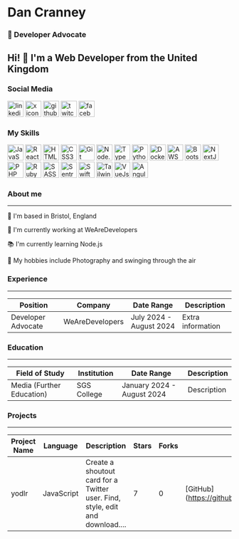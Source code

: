 # Dan Cranney

### 🥑 Developer Advocate

## Hi! 👋 I'm a Web Developer from the United Kingdom

### Social Media

<a href="https://www.linkedin.com/in/danielcranney"><img src="https://ulsesifcfgmgsvjcuvqs.supabase.co/storage/v1/object/public/socials-icons/linkedin.svg?sanitize=true" alt="linkedin icon" width="36" height="36" /></a>
<a href="https://www.x.com/danielcranney"><img src="https://ulsesifcfgmgsvjcuvqs.supabase.co/storage/v1/object/public/socials-icons/x.svg?sanitize=true" alt="x icon" width="36" height="36" /></a>
<a href="https://github.com/danielcranney"><img src="https://ulsesifcfgmgsvjcuvqs.supabase.co/storage/v1/object/public/socials-icons/github.svg?sanitize=true" alt="github icon" width="36" height="36" /></a>
<a href="https://www.twitch.tv/danielcranney"><img src="https://ulsesifcfgmgsvjcuvqs.supabase.co/storage/v1/object/public/socials-icons/twitch.svg?sanitize=true" alt="twitch icon" width="36" height="36" /></a>
<a href="https://www.facebook.com/danielcranney"><img src="https://ulsesifcfgmgsvjcuvqs.supabase.co/storage/v1/object/public/socials-icons/facebook.svg?sanitize=true" alt="facebook icon" width="36" height="36" /></a>

### My Skills

<span><img src="https://ulsesifcfgmgsvjcuvqs.supabase.co/storage/v1/object/public/skills-icons/javascript.svg?sanitize=true" width="36" height="36" alt="JavaScript" /></span>
<span><img src="https://ulsesifcfgmgsvjcuvqs.supabase.co/storage/v1/object/public/skills-icons/react.svg?sanitize=true" width="36" height="36" alt="React" /></span>
<span><img src="https://ulsesifcfgmgsvjcuvqs.supabase.co/storage/v1/object/public/skills-icons/html5.svg?sanitize=true" width="36" height="36" alt="HTML5" /></span>
<span><img src="https://ulsesifcfgmgsvjcuvqs.supabase.co/storage/v1/object/public/skills-icons/css3.svg?sanitize=true" width="36" height="36" alt="CSS3" /></span>
<span><img src="https://ulsesifcfgmgsvjcuvqs.supabase.co/storage/v1/object/public/skills-icons/git.svg?sanitize=true" width="36" height="36" alt="Git" /></span>
<span><img src="https://ulsesifcfgmgsvjcuvqs.supabase.co/storage/v1/object/public/skills-icons/nodejs.svg?sanitize=true" width="36" height="36" alt="Node.js" /></span>
<span><img src="https://ulsesifcfgmgsvjcuvqs.supabase.co/storage/v1/object/public/skills-icons/typescript.svg?sanitize=true" width="36" height="36" alt="TypeScript" /></span>
<span><img src="https://ulsesifcfgmgsvjcuvqs.supabase.co/storage/v1/object/public/skills-icons/python.svg?sanitize=true" width="36" height="36" alt="Python" /></span>
<span><img src="https://ulsesifcfgmgsvjcuvqs.supabase.co/storage/v1/object/public/skills-icons/docker.svg?sanitize=true" width="36" height="36" alt="Docker" /></span>
<span><img src="https://ulsesifcfgmgsvjcuvqs.supabase.co/storage/v1/object/public/skills-icons/aws.svg?sanitize=true" width="36" height="36" alt="AWS" /></span>
<span><img src="https://ulsesifcfgmgsvjcuvqs.supabase.co/storage/v1/object/public/skills-icons/bootstrap.svg?sanitize=true" width="36" height="36" alt="Bootstrap" /></span>
<span><img src="https://ulsesifcfgmgsvjcuvqs.supabase.co/storage/v1/object/public/skills-icons/nextjs.svg?sanitize=true" width="36" height="36" alt="NextJS" /></span>
<span><img src="https://ulsesifcfgmgsvjcuvqs.supabase.co/storage/v1/object/public/skills-icons/php.svg?sanitize=true" width="36" height="36" alt="PHP" /></span>
<span><img src="https://ulsesifcfgmgsvjcuvqs.supabase.co/storage/v1/object/public/skills-icons/ruby.svg?sanitize=true" width="36" height="36" alt="Ruby" /></span>
<span><img src="https://ulsesifcfgmgsvjcuvqs.supabase.co/storage/v1/object/public/skills-icons/sass.svg?sanitize=true" width="36" height="36" alt="SASS" /></span>
<span><img src="https://ulsesifcfgmgsvjcuvqs.supabase.co/storage/v1/object/public/skills-icons/sentry.svg?sanitize=true" width="36" height="36" alt="Sentry" /></span>
<span><img src="https://ulsesifcfgmgsvjcuvqs.supabase.co/storage/v1/object/public/skills-icons/swift.svg?sanitize=true" width="36" height="36" alt="Swift" /></span>
<span><img src="https://ulsesifcfgmgsvjcuvqs.supabase.co/storage/v1/object/public/skills-icons/tailwindcss.svg?sanitize=true" width="36" height="36" alt="TailwindCss" /></span>
<span><img src="https://ulsesifcfgmgsvjcuvqs.supabase.co/storage/v1/object/public/skills-icons/vuejs.svg?sanitize=true" width="36" height="36" alt="VueJs" /></span>
<span><img src="https://ulsesifcfgmgsvjcuvqs.supabase.co/storage/v1/object/public/skills-icons/angularjs.svg?sanitize=true" width="36" height="36" alt="AngularJs" /></span>


### About me
---

📍 I'm based in Bristol, England

💼 I'm currently working at WeAreDevelopers

📚 I'm currently learning Node.js

🎨 My hobbies include Photography and swinging through the air


### Experience
---

| Position | Company | Date Range | Description |  
| ------------- | ------------- | ------------- | ------------- |  
| Developer Advocate | WeAreDevelopers | July 2024 - August 2024 | Extra information |


### Education
---

| Field of Study | Institution | Date Range | Description |  
| ------------- | ------------- | ------------- | ------------- |  
| Media (Further Education) | SGS College | January 2024 - August 2024 | Description |

### Projects

---

| Project Name | Language | Description | Stars | Forks | GitHub | Visit | Image |  
|--------------|----------|-------------|-------|-------|--------|-------|-------|  
| yodlr | JavaScript | Create a shoutout card for a Twitter user. Find, style, edit and download.... | 7 | 0 | \[GitHub\](https://github.com/danielcranney/yodlr) | \[Visit\](https://yodlr.vercel.app/) | !\[Image\](https://ulsesifcfgmgsvjcuvqs.supabase.co/storage/v1/object/public/project-images/public/Belo%20Horizonte.png) | | rate-my-film | JavaScript | A simple question-based website that allows filmmakers to learn more about who their film might be a... | 7 | 0 | \[GitHub\](https://github.com/danielcranney/rate-my-film) | | !\[Image\](https://ulsesifcfgmgsvjcuvqs.supabase.co/storage/v1/object/public/project-images/public/Oppenheimer.png) |

